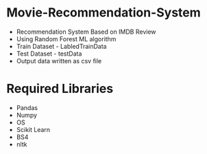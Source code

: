# Movie-Recommendation-System

* Recommendation System Based on IMDB Review
* Using Random Forest ML algorithm
* Train Dataset - LabledTrainData
* Test Dataset - testData
* Output data written as csv file

# Required Libraries 

* Pandas
* Numpy
* OS
* Scikit Learn
* BS4
* nltk
